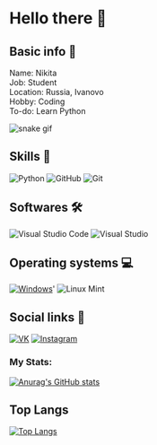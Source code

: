 
# Hello there 👋

## Basic info 📝
Name: Nikita  
Job: Student  
Location: Russia, Ivanovo  
Hobby: Coding  
To-do: Learn Python


  

![snake gif](https://github.com/Naozumi520/Naozumi520/blob/output/N_github-snake.gif)

## Skills 🚀
![Python](https://img.shields.io/badge/python-3670A0?style=for-the-badge&logo=python&logoColor=ffdd54)
![GitHub](https://img.shields.io/badge/github-%23121011.svg?style=for-the-badge&logo=github&logoColor=white)
![Git](https://img.shields.io/badge/git-%23F05033.svg?style=for-the-badge&logo=git&logoColor=white)

## Softwares 🛠
![Visual Studio Code](https://img.shields.io/badge/Visual%20Studio%20Code-0078d7.svg?style=for-the-badge&logo=visual-studio-code&logoColor=white)
![Visual Studio](https://img.shields.io/badge/Visual%20Studio-5C2D91.svg?style=for-the-badge&logo=visual-studio&logoColor=white)

## Operating systems 💻
[![Windows](https://img.shields.io/badge/Windows-0078D6?style=for-the-badge&logo=windows&logoColor=white "Windows 10")](#)'
![Linux Mint](https://img.shields.io/badge/Linux%20Mint-87CF3E?style=for-the-badge&logo=Linux%20Mint&logoColor=white)

## Social links 🤝
[![VK](https://img.shields.io/badge/VK-000033?style=flat-square&logo=VK)](https://vk.com/starosta_starost)
[![Instagram](https://img.shields.io/badge/Instagram-000033?style=flat-square&logo=Instagram)](https://www.instagram.com/uzhastiiin/)


### My Stats:
[![Anurag's GitHub stats](https://github-readme-stats.vercel.app/api?username=Uzhastin-Nikita)](https://github.com/Uzhastin-Nikita/github-readme-stats)

## Top Langs
[![Top Langs](https://github-readme-stats.vercel.app/api/top-langs/?username=Uzhastin-Nikita&layout=compact)](https://github.com/anuraghazra/github-readme-stats)
